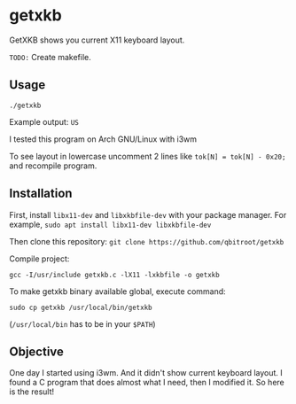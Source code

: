 # getxkb

GetXKB shows you current X11 keyboard layout.

`TODO:` Create makefile.

## Usage

`./getxkb`

Example output: `US`

I tested this program on Arch GNU/Linux with i3wm

To see layout in lowercase uncomment 2 lines like `tok[N] = tok[N] - 0x20;` and recompile program.

## Installation

First, install `libx11-dev` and `libxkbfile-dev` with your package manager. For example, `sudo apt install libx11-dev libxkbfile-dev`

Then clone this repository: `git clone https://github.com/qbitroot/getxkb`

Compile project:

`gcc -I/usr/include getxkb.c -lX11 -lxkbfile -o getxkb`

To make getxkb binary available global, execute command:

`sudo cp getxkb /usr/local/bin/getxkb`

(`/usr/local/bin` has to be in your `$PATH`)

## Objective

One day I started using i3wm. And it didn't show current keyboard layout. I found a C program that does almost what I need, then I modified it. So here is the result!
